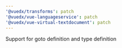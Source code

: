 ```yaml
---
'@vuedx/transforms': patch
'@vuedx/vue-languageservice': patch
'@vuedx/vue-virtual-textdocument': patch
---
```


Support for goto definition and type definition
